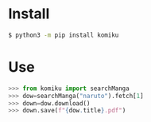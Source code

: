 # Install
```bash
$ python3 -m pip install komiku
```
# Use
```python
>>> from komiku import searchManga
>>> dow=searchManga("naruto").fetch[1]
>>> down=dow.download()
>>> down.save(f"{dow.title}.pdf")

```